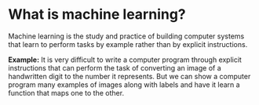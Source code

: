 # What is machine learning?

Machine learning is the study and practice of building computer systems that learn to perform tasks by example rather than by explicit instructions.

**Example:** It is very difficult to write a computer program through explicit instructions that can perform the task of converting an image of a handwritten digit to the number it represents. But we can show a computer program many examples of images along with labels and have it learn a function that maps one to the other.